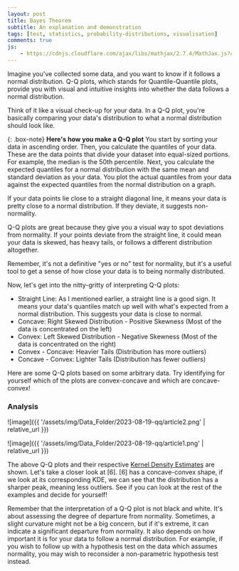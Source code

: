 ```yaml
---
layout: post
title: Bayes Theorem
subtitle: An explanation and demonstration
tags: [test, statistics, probability-distributions, visualisation]
comments: true
js:
    - https://cdnjs.cloudflare.com/ajax/libs/mathjax/2.7.4/MathJax.js?config=TeX-MML-AM_CHTML
---
```



Imagine you've collected some data, and you want to know if it follows a normal distribution. Q-Q plots, which stands for Quantile-Quantile plots, provide you with visual and intuitive insights into whether the data follows a normal distribution. 

Think of it like a visual check-up for your data. In a Q-Q plot, you're basically comparing your data's distribution to what a normal distribution should look like.

{: .box-note}
**Here's how you make a Q-Q plot** You start by sorting your data in ascending order. Then, you calculate the quantiles of your data. 
These are the data points that divide your dataset into equal-sized portions. For example, the median is the 50th percentile. 
Next, you calculate the expected quantiles for a normal distribution with the same mean and standard deviation as your data.
You plot the actual quantiles from your data against the expected quantiles from the normal distribution on a graph.


If your data points lie close to a straight diagonal line, it means your data is pretty close to a normal distribution. If they deviate, it suggests non-normality.

Q-Q plots are great because they give you a visual way to spot deviations from normality. If your points deviate from the straight line, it could mean your data is skewed, has heavy tails, or follows a different distribution altogether.

Remember, it's not a definitive "yes or no" test for normality, but it's a useful tool to get a sense of how close your data is to being normally distributed.

Now, let's get into the nitty-gritty of interpreting Q-Q plots:

* Straight Line: As I mentioned earlier, a straight line is a good sign. It means your data's quantiles match up well with what's expected from a normal distribution. This suggests your data is close to normal.
* Concave: Right Skewed Distribution - Positive Skewness (Most of the data is concentrated on the left) 
* Convex: Left Skewed Distribution - Negative Skewness (Most of the data is concentrated on the right) 
* Convex - Concave: Heavier Tails (Distribution has more outliers)
* Concave - Convex: Lighter Tails (Distribution has fewer outliers) 

Here are some Q-Q plots based on some arbitrary data. Try identifying for yourself which of the plots are convex-concave and which are concave-convex! 

### Analysis

![image]({{ '/assets/img/Data_Folder/2023-08-19-qq/article2.png' | relative_url }})

![image]({{ '/assets/img/Data_Folder/2023-08-19-qq/article1.png' | relative_url }})

The above Q-Q plots and their respective [Kernel Density Estimates](https://jjo21.github.io/roadto100/2023-08-13-kde/) are shown. 
Let's take a closer look at [6]. [6] has a concave-convex shape, if we look at its corresponding KDE, we can see that the distribution
has a sharper peak, meaning less outliers. See if you can look at the rest of the examples and decide for yourself!

Remember that the interpretation of a Q-Q plot is not black and white. It's about assessing the degree of departure from normality. 
Sometimes, a slight curvature might not be a big concern, but if it's extreme, it can indicate a significant departure from normality. 
It also depends on how important it is for your data to follow a normal distribution. 
For example, if you wish to follow up with a hypothesis test on the data which assumes normality, you may wish to reconsider 
a non-parametric hypothesis test instead.
